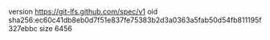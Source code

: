 version https://git-lfs.github.com/spec/v1
oid sha256:ec60c41db8eb0d7f51e837fe75383b2d3a0363a5fab50d54fb811195f327ebbc
size 6456

